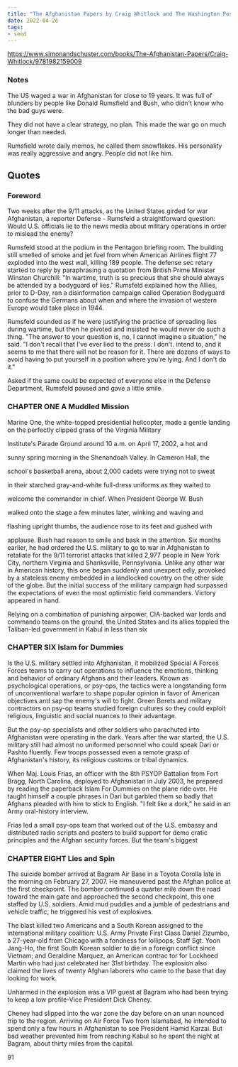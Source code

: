 ```yaml
---
title: "The Afghanistan Papers by Craig Whitlock and The Washington Post"
date: 2022-04-26
tags:
- seed
---
```


https://www.simonandschuster.com/books/The-Afghanistan-Papers/Craig-Whitlock/9781982159009

### Notes
The US waged a war in Afghanistan for close to 19 years. It was full of blunders by people like Donald Rumsfield and Bush, who didn't know who the bad guys were. 

They did not have a clear strategy, no plan. This made the war go on much longer than needed. 

Rumsfield wrote daily memos, he called them snowflakes. His personality was really aggressive and angry. People did not like him. 

## Quotes
### Foreword

Two weeks after the 9/11 attacks, as the United States girded for war Afghanistan, a reporter Defense - Rumsfeld a straightforward question: Would U.S. officials lie to the news media about military operations in order to mislead the enemy?

Rumsfeld stood at the podium in the Pentagon briefing room. The building still smelled of smoke and jet fuel from when American Airlines flight 77 exploded into the west wall, killing 189 people. The defense sec retary started to reply by paraphrasing a quotation from British Prime Minister Winston Churchill: "In wartime, truth is so precious that she should always be attended by a bodyguard of lies." Rumsfeld explained how the Allies, prior to D-Day, ran a disinformation campaign called Operation Bodyguard to confuse the Germans about when and where the invasion of western Europe would take place in 1944.

Rumsfeld sounded as if he were justifying the practice of spreading lies during wartime, but then he pivoted and insisted he would never do such a thing. "The answer to your question is, no, I cannot imagine a situation," he said. "I don't recall that I've ever lied to the press. I don't. intend to, and it seems to me that there will not be reason for it. There are dozens of ways to avoid having to put yourself in a position where you're lying. And I don't do it."

Asked if the same could be expected of everyone else in the Defense Department, Rumsfeld paused and gave a little smile.

### CHAPTER ONE A Muddled Mission

Marine One, the white-topped presidential helicopter, made a gentle landing on the perfectly clipped grass of the Virginia Military

Institute's Parade Ground around 10 a.m. on April 17, 2002, a hot and

sunny spring morning in the Shenandoah Valley. In Cameron Hall, the

school's basketball arena, about 2,000 cadets were trying not to sweat

in their starched gray-and-white full-dress uniforms as they waited to

welcome the commander in chief. When President George W. Bush

walked onto the stage a few minutes later, winking and waving and

flashing upright thumbs, the audience rose to its feet and gushed with

applause. Bush had reason to smile and bask in the attention. Six months earlier, he had ordered the U.S. military to go to war in Afghanistan to retaliate for the 9/11 terrorist attacks that killed 2,977 people in New York City, northern Virginia and Shanksville, Pennsylvania. Unlike any other war in American history, this one began suddenly and unexpect edly, provoked by a stateless enemy embedded in a landlocked country on the other side of the globe. But the initial success of the military campaign had surpassed the expectations of even the most optimistic field commanders. Victory appeared in hand.

Relying on a combination of punishing airpower, CIA-backed war lords and commando teams on the ground, the United States and its allies toppled the Taliban-led government in Kabul in less than six

### CHAPTER SIX Islam for Dummies

Is the U.S. military settled into Afghanistan, it mobilized Special A Forces Forces teams to carry out operations to influence the emotions, thinking and behavior of ordinary Afghans and their leaders. Known as psychological operations, or psy-ops, the tactics were a longstanding form of unconventional warfare to shape popular opinion in favor of American objectives and sap the enemy's will to fight. Green Berets and military contractors on psy-op teams studied foreign cultures so they could exploit religious, linguistic and social nuances to their advantage.

But the psy-op specialists and other soldiers who parachuted into Afghanistan were operating in the dark. Years after the war started, the U.S. military still had almost no uniformed personnel who could speak Dari or Pashto fluently. Few troops possessed even a remote grasp of Afghanistan's history, its religious customs or tribal dynamics.

When Maj. Louis Frias, an officer with the 8th PSYOP Battalion from Fort Bragg, North Carolina, deployed to Afghanistan in July 2003, he prepared by reading the paperback Islam For Dummies on the plane ride over. He taught himself a couple phrases in Dari but garbled them so badly that Afghans pleaded with him to stick to English. "I felt like a dork," he said in an Army oral-history interview.

Frias led a small psy-ops team that worked out of the U.S. embassy and distributed radio scripts and posters to build support for demo cratic principles and the Afghan security forces. But the team's biggest

### CHAPTER EIGHT Lies and Spin

The suicide bomber arrived at Bagram Air Base in a Toyota Corolla late in the morning on February 27, 2007. He maneuvered past the Afghan police at the first checkpoint. The bomber continued a quarter mile down the road toward the main gate and approached the second checkpoint, this one staffed by U.S. soldiers. Amid mud puddles and a jumble of pedestrians and vehicle traffic, he triggered his vest of explosives.

The blast killed two Americans and a South Korean assigned to the international military coalition: U.S. Army Private First Class Daniel Zizumbo, a 27-year-old from Chicago with a fondness for lollipops; Staff Sgt. Yoon Jang-Ho, the first South Korean soldier to die in a foreign conflict since Vietnam; and Geraldine Marquez, an American contrac tor for Lockheed Martin who had just celebrated her 31st birthday. The explosion also claimed the lives of twenty Afghan laborers who came to the base that day looking for work.

Unharmed in the explosion was a VIP guest at Bagram who had been trying to keep a low profile-Vice President Dick Cheney.

Cheney had slipped into the war zone the day before on an unan nounced trip to the region. Arriving on Air Force Two from Islamabad, he intended to spend only a few hours in Afghanistan to see President Hamid Karzai. But bad weather prevented him from reaching Kabul so he spent the night at Bagram, about thirty miles from the capital.

91





